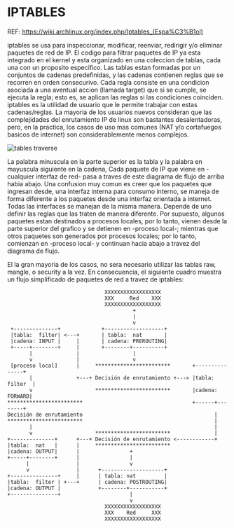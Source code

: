 # IPTABLES

REF: https://wiki.archlinux.org/index.php/Iptables_(Espa%C3%B1ol)

iptables se usa para inspeccionar, modificar, reenviar, redirigir
y/o eliminar paquetes de red de IP. El codigo para filtrar paquetes
de IP ya esta integrado en el kernel y esta organizado en una
coleccion de tablas, cada una con un proposito especifico. Las
tablas estan formadas por un conjuntos de cadenas predefinidas, y
las cadenas contienen reglas que se recorren en orden consecurivo.
Cada regla consiste en una condicion asociada a una aventual accion
(llamada target) que si se cumple, se ejecuta la regla; esto es, se
aplican las reglas si las condiciones coinciden. iptables es la
utilidad de usuario que le permite trabajar con estas cadenas/reglas.
La mayoria de los usuarios nuevos consideran que las complejidades del
enrutamiento IP de linux son bastantes desalentadoras, pero, en la
practica, los casos de uso mas comunes (NAT y/o cortafuegos basicos
de internet) son considerablemente menos complejos.

![tables traverse](https://www.frozentux.net/iptables-tutorial/images/tables_traverse.jpg)

La palabra minuscula en la parte superior es la tabla y la palabra en
mayuscula siguiente en la cadena, Cada paquete de IP que viene en
-cualquier interfaz de red- pasa a traves de este diagrama de flujo
de arriba habia abajo. Una confusion muy comun es creer que los paquetes
que ingresan desde, una interfaz interna para consumo interno, se maneja
de forma diferente a los paquetes desde una interfaz orientada a internet.
Todas las interfaces se manejan de la misma manera. Depende de uno definir
las reglas que las traten de manera diferente. Por supuesto, algunos
paquetes estan destinados a procesos locales, por lo tanto, vienen desde
la parte superior del grafico y se detienen en -proceso local-; mientras
que otros paquetes son generados por procesos locales; por lo tanto,
comienzan en -proceso local- y continuan hacia abajo a travez del diagrama
de flujo.

El la gran mayoria de los casos, no sera necesario utilizar las tablas
raw, mangle, o security a la vez. En consecuencia, el siguiente cuadro
muestra un flujo simplificado de paquetes de red a travez de iptables:

~~~
                               XXXXXXXXXXXXXXXXXX
                               XXX     Red    XXX
                               XXXXXXXXXXXXXXXXXX
                                        +
                                        |
                                        v
 +--------------+             +-------------------+
 |tabla:  filter| <---+       | tabla:  nat       |
 |cadena: INPUT |     |       | cadena: PREROUTING|
 +-----+--------+     |       +--------+----------+
       |              |                 |
       v              |                 v
 [proceso local]      |     ************************       +---------------+
       |              +---+ Decisión de enrutamiento +---> |tabla: filter  |
       v                    ************************       |cadena: FORWARD|
************************                                   +------+--------+
Decisión de enrutamiento                                          |
************************                                          |
       |                                                          |
       v                    ************************              |
+--------------+      +---+ Decisión de enrutamiento <------------+
|tabla:  nat   |      |     ************************
|cadena: OUTPUT|      |                +
+-----+--------+      |                |
      |               |                v
      v               |      +--------------------+
+---------------+     |      | tabla: nat         |
|tabla:  filter | +---+      | cadena: POSTROUTING|
|cadena: OUTPUT |            +--------+-----------+
+---------------+                      |
                                       v
                               XXXXXXXXXXXXXXXXXX
                               XXX    Red     XXX
                               XXXXXXXXXXXXXXXXXX
~~~
